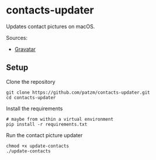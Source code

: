 # contacts-updater
Updates contact pictures on macOS.

Sources:
- [Gravatar](https://gravatar.com)

## Setup
Clone the repository
```shell
git clone https://github.com/patzm/contacts-updater.git
cd contacts-updater
```

Install the requirements
```shell
# maybe from within a virtual environment
pip install -r requirements.txt
```

Run the contact picture updater
```shell
chmod +x update-contacts
./update-contacts
```